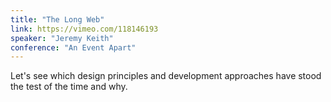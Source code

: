 ```yaml
---
title: "The Long Web"
link: https://vimeo.com/118146193
speaker: "Jeremy Keith"
conference: "An Event Apart"
---
```


Let's see which design principles and development approaches have stood the test of the time and why.